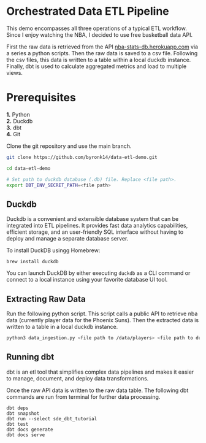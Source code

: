 # Orchestrated Data ETL Pipeline

This demo encompasses all three operations of a typical ETL workflow. Since I enjoy watching the NBA, I decided to use free basketball data API. 

First the raw data is retrieved from the API [nba-stats-db.herokuapp.com](nba-stats-db.herokuapp.com) via a series a python scripts. Then the raw data is saved to a csv file. Following the csv files, this data is written to a table within a local duckdb instance. Finally, dbt is used to calculate aggregated metrics and load to multiple views.

# Prerequisites

**1.** Python \
**2.** Duckdb \
**3.** dbt \
**4.** Git



Clone the git repository and use the main branch.
```bash
git clone https://github.com/byronk14/data-etl-demo.git

cd data-etl-demo

# Set path to duckdb database (.db) file. Replace <file path>.
export DBT_ENV_SECRET_PATH=<file path>
```


## Duckdb

Duckdb is a convenient and extensible database system that can be integrated into ETL pipelines. It provides fast data analytics capabilities, efficient storage, and an user-friendly SQL interface without having to deploy and manage a separate database server.

To install DuckDB usingg Homebrew:
```
brew install duckdb
```

You can launch DuckDB by either executing `duckdb` as a CLI command or connect to a local instance using your favorite database UI tool.

## Extracting Raw Data

Run the following python script. This script calls a public API to retrieve nba data (currently player data for the Phoenix Suns). Then the extracted data is written to a table in a local duckdb instance.

```bash
python3 data_ingestion.py <file path to /data/players> <file path to duckdb .db file> <file path to /data/aggegated>
```

## Running dbt 

dbt is an etl tool that simplifies complex data pipelines and makes it easier to manage, document, and deploy data transformations.

Once the raw API data is written to the raw data table. The following dbt commands are run from terminal for further data processing.

```
dbt deps
dbt snapshot
dbt run --select sde_dbt_tutorial
dbt test
dbt docs generate
dbt docs serve
```
